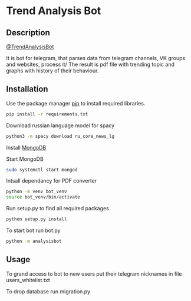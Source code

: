 # Trend Analysis Bot

## Description
[@TrendAnalysisBot](https://t.me//TrendAnalysisBot)

It is bot for telegram, that parses data from telegram channels, VK groups and websites, process it/ The result is pdf file with trending topic and graphs with history of their behaviour.

## Installation
Use the package manager [pip](https://pip.pypa.io/en/stable/) to install required libraries.

```bash
pip install -r requirements.txt
```
Download russian language model for spacy

```bash
python3 -m spacy download ru_core_news_lg
```
Install [MongoDB](https://www.mongodb.com/docs/manual/administration/install-community/)

Start MongoDB 
```bash
sudo systemctl start mongod
```

Intsall dependancy for PDF converter
```bash
python -m venv bot_venv
source bot_venv/bin/activate
```

Run setup.py to find all required packages
```bash
python setup.py install
```

To start bot run bot.py
```bash
python -m analysisbot
```

## Usage

To grand access to bot to new users put their telegram nicknames in file users_whitelist.txt

To drop database run migration.py
